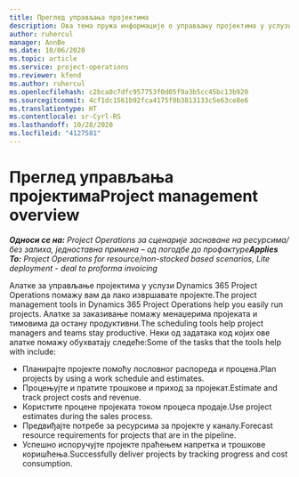 ```yaml
---
title: Преглед управљања пројектима
description: Ова тема пружа информације о управљању пројектима у услузи Dynamics 365 Project Operations.
author: ruhercul
manager: AnnBe
ms.date: 10/06/2020
ms.topic: article
ms.service: project-operations
ms.reviewer: kfend
ms.author: ruhercul
ms.openlocfilehash: c2bca0c7dfc957753f0d05f9a3b5cc45bc13b920
ms.sourcegitcommit: 4cf1dc1561b92fca4175f0b3813133c5e63ce8e6
ms.translationtype: HT
ms.contentlocale: sr-Cyrl-RS
ms.lasthandoff: 10/28/2020
ms.locfileid: "4127581"
---
```

# <a name="project-management-overview"></a><span data-ttu-id="6eef7-103">Преглед управљања пројектима</span><span class="sxs-lookup"><span data-stu-id="6eef7-103">Project management overview</span></span>

<span data-ttu-id="6eef7-104">_**Односи се на:** Project Operations за сценарије засноване на ресурсима/без залиха, једноставна примена – од погодбе до профактуре_</span><span class="sxs-lookup"><span data-stu-id="6eef7-104">_**Applies To:** Project Operations for resource/non-stocked based scenarios, Lite deployment - deal to proforma invoicing_</span></span>

<span data-ttu-id="6eef7-105">Алатке за управљање пројектима у услузи Dynamics 365 Project Operations помажу вам да лако извршавате пројекте.</span><span class="sxs-lookup"><span data-stu-id="6eef7-105">The project management tools in Dynamics 365 Project Operations help you easily run projects.</span></span> <span data-ttu-id="6eef7-106">Алатке за заказивање помажу менаџерима пројеката и тимовима да остану продуктивни.</span><span class="sxs-lookup"><span data-stu-id="6eef7-106">The scheduling tools help project managers and teams stay productive.</span></span> <span data-ttu-id="6eef7-107">Неки од задатака код којих ове алатке помажу обухватају следеће:</span><span class="sxs-lookup"><span data-stu-id="6eef7-107">Some of the tasks that the tools help with include:</span></span>

- <span data-ttu-id="6eef7-108">Планирајте пројекте помоћу пословног распореда и процена.</span><span class="sxs-lookup"><span data-stu-id="6eef7-108">Plan projects by using a work schedule and estimates.</span></span>
- <span data-ttu-id="6eef7-109">Процењујте и пратите трошкове и приход за пројекат.</span><span class="sxs-lookup"><span data-stu-id="6eef7-109">Estimate and track project costs and revenue.</span></span>
- <span data-ttu-id="6eef7-110">Користите процене пројеката током процеса продаје.</span><span class="sxs-lookup"><span data-stu-id="6eef7-110">Use project estimates during the sales process.</span></span>
- <span data-ttu-id="6eef7-111">Предвиђајте потребе за ресурсима за пројекте у каналу.</span><span class="sxs-lookup"><span data-stu-id="6eef7-111">Forecast resource requirements for projects that are in the pipeline.</span></span>
- <span data-ttu-id="6eef7-112">Успешно испоручујте пројекте праћењем напретка и трошкове коришћења.</span><span class="sxs-lookup"><span data-stu-id="6eef7-112">Successfully deliver projects by tracking progress and cost consumption.</span></span>
